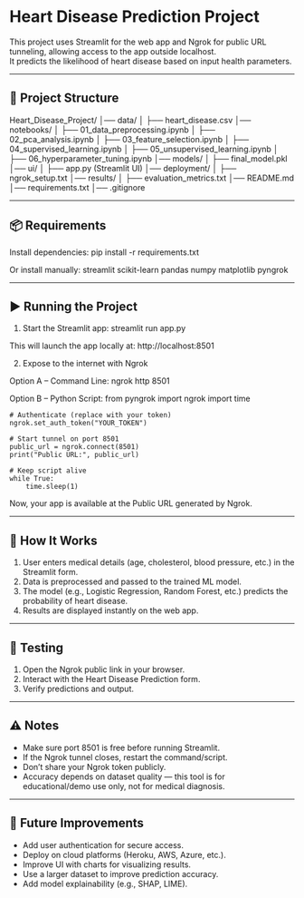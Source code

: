 Heart Disease Prediction Project
================================

This project uses Streamlit for the web app and Ngrok for public URL tunneling, allowing access to the app outside localhost.  
It predicts the likelihood of heart disease based on input health parameters.

--------------------------------
📂 Project Structure
--------------------------------

Heart_Disease_Project/
│── data/
│ ├── heart_disease.csv
│── notebooks/
│ ├── 01_data_preprocessing.ipynb
│ ├── 02_pca_analysis.ipynb
│ ├── 03_feature_selection.ipynb
│ ├── 04_supervised_learning.ipynb
│ ├── 05_unsupervised_learning.ipynb
│ ├── 06_hyperparameter_tuning.ipynb
│── models/
│ ├── final_model.pkl
│── ui/
│ ├── app.py (Streamlit UI)
│── deployment/
│ ├── ngrok_setup.txt
│── results/
│ ├── evaluation_metrics.txt
│── README.md
│── requirements.txt
│── .gitignore

--------------------------------
📦 Requirements
--------------------------------

Install dependencies:
    pip install -r requirements.txt

Or install manually:
    streamlit
    scikit-learn
    pandas
    numpy
    matplotlib
    pyngrok

--------------------------------
▶️ Running the Project
--------------------------------

1. Start the Streamlit app:
    streamlit run app.py

This will launch the app locally at:
    http://localhost:8501

2. Expose to the internet with Ngrok

Option A – Command Line:
    ngrok http 8501

Option B – Python Script:
    from pyngrok import ngrok
    import time

    # Authenticate (replace with your token)
    ngrok.set_auth_token("YOUR_TOKEN")

    # Start tunnel on port 8501
    public_url = ngrok.connect(8501)
    print("Public URL:", public_url)

    # Keep script alive
    while True:
        time.sleep(1)

Now, your app is available at the Public URL generated by Ngrok.  

--------------------------------
🧠 How It Works
--------------------------------

1. User enters medical details (age, cholesterol, blood pressure, etc.) in the Streamlit form.  
2. Data is preprocessed and passed to the trained ML model.  
3. The model (e.g., Logistic Regression, Random Forest, etc.) predicts the probability of heart disease.  
4. Results are displayed instantly on the web app.  

--------------------------------
🧪 Testing
--------------------------------

1. Open the Ngrok public link in your browser.  
2. Interact with the Heart Disease Prediction form.  
3. Verify predictions and output.  

--------------------------------
⚠️ Notes
--------------------------------

- Make sure port 8501 is free before running Streamlit.  
- If the Ngrok tunnel closes, restart the command/script.  
- Don’t share your Ngrok token publicly.  
- Accuracy depends on dataset quality — this tool is for educational/demo use only, not for medical diagnosis.  

--------------------------------
🚀 Future Improvements
--------------------------------

- Add user authentication for secure access.  
- Deploy on cloud platforms (Heroku, AWS, Azure, etc.).  
- Improve UI with charts for visualizing results.  
- Use a larger dataset to improve prediction accuracy.  
- Add model explainability (e.g., SHAP, LIME).  
